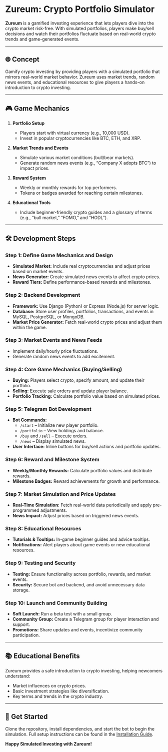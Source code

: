 # Zureum: Crypto Portfolio Simulator

**Zureum** is a gamified investing experience that lets players dive into the crypto market risk-free. With simulated portfolios, players make buy/sell decisions and watch their portfolios fluctuate based on real-world crypto trends and game-generated events.

---

## 🌐 Concept
Gamify crypto investing by providing players with a simulated portfolio that mirrors real-world market behavior. Zureum uses market trends, random news events, and educational resources to give players a hands-on introduction to crypto investing.

---

## 🎮 Game Mechanics

1. **Portfolio Setup**
   - Players start with virtual currency (e.g., 10,000 USD).
   - Invest in popular cryptocurrencies like BTC, ETH, and XRP.

2. **Market Trends and Events**
   - Simulate various market conditions (bull/bear markets).
   - Generate random news events (e.g., “Company X adopts BTC”) to impact prices.

3. **Reward System**
   - Weekly or monthly rewards for top performers.
   - Tokens or badges awarded for reaching certain milestones.

4. **Educational Tools**
   - Include beginner-friendly crypto guides and a glossary of terms (e.g., “bull market,” “FOMO,” and “HODL”).

---

## 🛠️ Development Steps

### Step 1: Define Game Mechanics and Design
- **Simulated Market:** Include real cryptocurrencies and adjust prices based on market events.
- **News Generator:** Create simulated news events to affect crypto prices.
- **Reward Tiers:** Define performance-based rewards and milestones.

### Step 2: Backend Development
- **Framework:** Use Django (Python) or Express (Node.js) for server logic.
- **Database:** Store user profiles, portfolios, transactions, and events in MySQL, PostgreSQL, or MongoDB.
- **Market Price Generator:** Fetch real-world crypto prices and adjust them within the game.

### Step 3: Market Events and News Feeds
- Implement daily/hourly price fluctuations.
- Generate random news events to add excitement.

### Step 4: Core Game Mechanics (Buying/Selling)
- **Buying:** Players select crypto, specify amount, and update their portfolio.
- **Selling:** Execute sale orders and update player balance.
- **Portfolio Tracking:** Calculate portfolio value based on simulated prices.

### Step 5: Telegram Bot Development
- **Bot Commands:**
  - `/start` – Initialize new player portfolio.
  - `/portfolio` – View holdings and balance.
  - `/buy` and `/sell` – Execute orders.
  - `/news` – Display simulated news.
- **User Interface:** Inline buttons for buy/sell actions and portfolio updates.

### Step 6: Reward and Milestone System
- **Weekly/Monthly Rewards:** Calculate portfolio values and distribute rewards.
- **Milestone Badges:** Reward achievements for growth and performance.

### Step 7: Market Simulation and Price Updates
- **Real-Time Simulation:** Fetch real-world data periodically and apply pre-programmed adjustments.
- **News Impact:** Adjust prices based on triggered news events.

### Step 8: Educational Resources
- **Tutorials & Tooltips:** In-game beginner guides and advice tooltips.
- **Notifications:** Alert players about game events or new educational resources.

### Step 9: Testing and Security
- **Testing:** Ensure functionality across portfolio, rewards, and market events.
- **Security:** Secure bot and backend, and avoid unnecessary data storage.

### Step 10: Launch and Community Building
- **Soft Launch:** Run a beta test with a small group.
- **Community Group:** Create a Telegram group for player interaction and support.
- **Promotions:** Share updates and events, incentivize community participation.

---

## 📚 Educational Benefits
Zureum provides a safe introduction to crypto investing, helping newcomers understand:
- Market influences on crypto prices.
- Basic investment strategies like diversification.
- Key terms and trends in the crypto industry.

---

## 🚀 Get Started
Clone the repository, install dependencies, and start the bot to begin the simulation. Full setup instructions can be found in the [Installation Guide](#installation-guide).

**Happy Simulated Investing with Zureum!**
